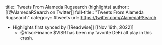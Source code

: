 title:: Tweets From Alameda Rugsearch (highlights)
author:: [[@AlamedaRSearch on Twitter]]
full-title:: "Tweets From Alameda Rugsearch"
category:: #tweets
url:: https://twitter.com/AlamedaRSearch

- Highlights first synced by [[Readwise]] [[Nov 19th, 2022]]
	- @VisorFinance $VISR has been my favorite DeFi alt play in this crash.